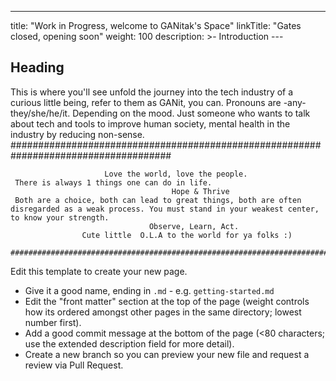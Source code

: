 ---
title: "Work in Progress, welcome to GANitak's Space"
linkTitle: "Gates closed, opening soon"
weight: 100
description: >- Introduction
     ---
## Heading

This is where you'll see unfold the journey into the tech industry of a curious little being, refer to them as GANit, you can. Pronouns are -any- they/she/he/it. Depending on the mood. Just someone who wants to talk about tech and tools to improve human society, mental health in the industry by reducing non-sense. 
     #####################################################################################
                     
                         Love the world, love the people.
     There is always 1 things one can do in life.
                                        Hope & Thrive
     Both are a choice, both can lead to great things, both are often disregarded as a weak process. You must stand in your weakest center, to know your strength. 
                                   Observe, Learn, Act.
                    Cute little  O.L.A to the world for ya folks :)                            
                     ##########################################################################################


Edit this template to create your new page.

* Give it a good name, ending in `.md` - e.g. `getting-started.md`
* Edit the "front matter" section at the top of the page (weight controls how its ordered amongst other pages in the same directory; lowest number first).
* Add a good commit message at the bottom of the page (<80 characters; use the extended description field for more detail).
* Create a new branch so you can preview your new file and request a review via Pull Request.
